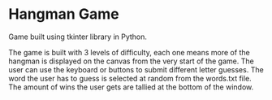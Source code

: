 # Hangman Game
Game built using tkinter library in Python. 

The game is built with 3 levels of difficulty, each one means more of the hangman is displayed on the canvas from the very start of the game. The user can use the keyboard or buttons to submit different letter guesses. The word the user has to guess is selected at random from the words.txt file. The amount of wins the user gets are tallied at the bottom of the window.

